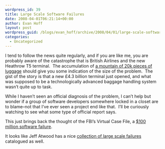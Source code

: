 ```yaml
---
wordpress_id: 39
title: Large Scale Software Failures
date: 2008-04-01T06:21:14+00:00
author: Evan Hoff
layout: post
wordpress_guid: /blogs/evan_hoff/archive/2008/04/01/large-scale-software-failures.aspx
categories:
  - Uncategorized
---
```

I tend to follow the news quite regularly, and if you are like me, you are probably aware of the catastrophe that is British Airlines and the new Heathrow T5 terminal.&nbsp; The accumulation of <a href="http://news.sky.com/skynews/article/0,,30400-1311192,00.html" target="_blank">a mountain of 20k pieces of luggage</a> should give you some indication of the size of the problem.&nbsp; The gist of the story is that a new £4.3 billion terminal just opened, and what was supposed to be a technologically advanced baggage handling system wasn&#8217;t quite up to task.

While I haven&#8217;t seen an official diagnosis of the problem, I can&#8217;t help but wonder if a group of software developers somewhere locked in a closet are to blame&#8211;not that I&#8217;ve ever seen a project end like that.&nbsp; I&#8217;ll be curiously watching to see what some type of official report says.

This just brings back the thought of the FBI&#8217;s Virtual Case File, a <a href="http://spectrum.ieee.org/sep05/1455" target="_blank">$100 million software failure</a>.&nbsp; 

It looks like Jeff Atwood has a nice <a href="http://www.codinghorror.com/blog/archives/000588.html" target="_blank">collection of large scale failures</a> catalogued as well.